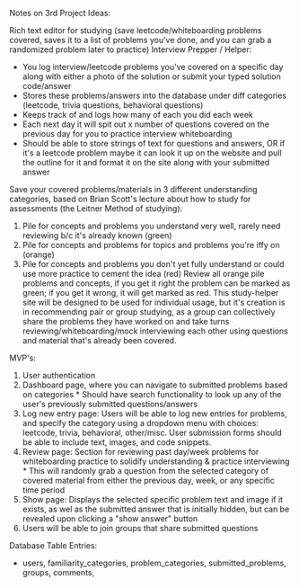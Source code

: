 Notes on 3rd Project Ideas:

Rich text editor for studying (save leetcode/whiteboarding problems covered, saves it to a list of problems you've done, and you can grab a randomized problem later to practice)
Interview Prepper / Helper:
  * You log interview/leetcode problems you've covered on a specific day along with either a photo of the solution or submit your typed solution code/answer
  * Stores these problems/answers into the database under diff categories (leetcode, trivia questions, behavioral questions)
  * Keeps track of and logs how many of each you did each week
  * Each next day it will spit out x number of questions covered on the previous day for you to practice interview whiteboarding
  * Should be able to store strings of text for questions and answers, OR if it's a leetcode problem maybe it can look it up on the website and pull the outline for it and format it on the site along with your submitted answer
  
Save your covered problems/materials in 3 different understanding categories, based on Brian Scott's lecture about how to study for assessments (the Leitner Method of studying):
  1. Pile for concepts and problems you understand very well, rarely need reviewing b/c it's already known (green)
  2. Pile for concepts and problems for topics and problems you're iffy on (orange)
  3. Pile for concepts and problems you don't yet fully understand or could use more practice to cement the idea (red)
Review all orange pile problems and concepts, if you get it right the problem can be marked as green; if you get it wrong, it will get marked as red.
This study-helper site will be designed to be used for individual usage, but it's creation is in recommending pair or group studying, as a group can collectively share the problems they have worked on and take turns reviewing/whiteboarding/mock interviewing each other using questions and material that's already been covered.

MVP's:
  1. User authentication
  2. Dashboard page, where you can navigate to submitted problems based on categories
    * Should have search functionality to look up any of the user's previously submitted questions/answers
  3. Log new entry page: Users will be able to log new entries for problems, and specify the category using a dropdown menu with choices: leetcode, trivia, behavioral, other/misc. User submission forms should be able to include text, images, and code snippets.
  3. Review page: Section for reviewing past day/week problems for whiteboarding practice to solidify understanding & practice interviewing
    * This will randomly grab a question from the selected category of covered material from either the previous day, week, or any specific time period
  5. Show page: Displays the selected specific problem text and image if it exists, as wel as the submitted answer that is initially hidden, but can be revealed upon clicking a "show answer" button
  6. Users will be able to join groups that share submitted questions

Database Table Entries:
  * users, familiarity_categories, problem_categories, submitted_problems, groups, comments, 